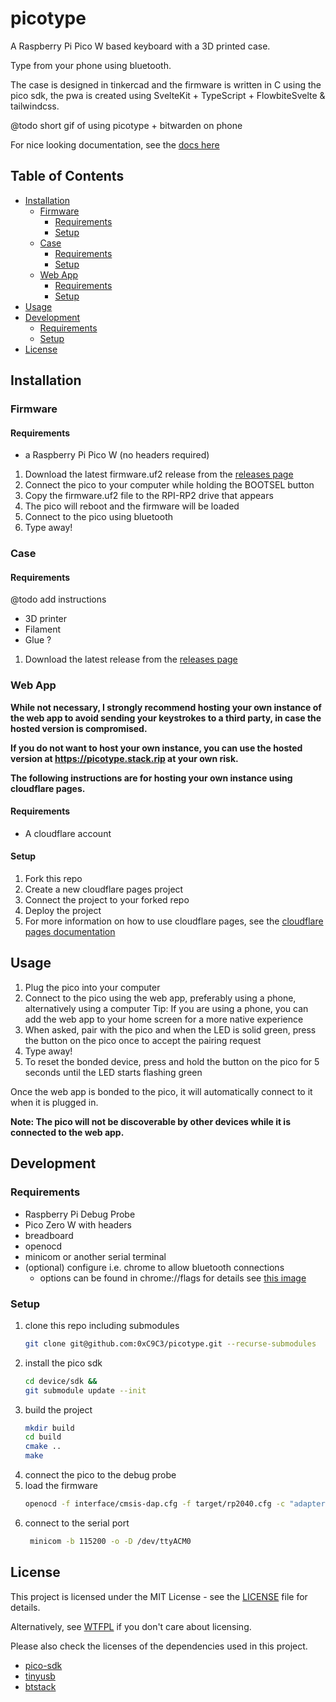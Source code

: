 # picotype

A Raspberry Pi Pico W based keyboard with a 3D printed case.

Type from your phone using bluetooth.

The case is designed in tinkercad and the firmware is written in C using the pico sdk, the pwa is created using
SvelteKit + TypeScript + FlowbiteSvelte & tailwindcss.

@todo short gif of using picotype + bitwarden on phone

For nice looking documentation, see the [docs here](https://picotype.stack.rip/docs.html)

## Table of Contents

- [Installation](#installation)
    - [Firmware](#firmware)
        - [Requirements](#requirements)
        - [Setup](#setup)
    - [Case](#case)
        - [Requirements](#requirements-1)
        - [Setup](#setup-1)
    - [Web App](#web-app)
        - [Requirements](#requirements-2)
        - [Setup](#setup-2)
- [Usage](#usage)
- [Development](#development)
    - [Requirements](#requirements-3)
    - [Setup](#setup-3)
- [License](#license)

## Installation

### Firmware

#### Requirements

- a Raspberry Pi Pico W (no headers required)

1. Download the latest firmware.uf2 release from the [releases page](https://github.com/0xC9C3/picotype/releases)
2. Connect the pico to your computer while holding the BOOTSEL button
3. Copy the firmware.uf2 file to the RPI-RP2 drive that appears
4. The pico will reboot and the firmware will be loaded
5. Connect to the pico using bluetooth
6. Type away!

### Case

#### Requirements

@todo add instructions

- 3D printer
- Filament
- Glue ?

1. Download the latest release from the [releases page](https://github.com/0xC9C3/picotype/releases)

### Web App

**While not necessary, I strongly recommend hosting your own instance of the web app
to avoid sending your keystrokes to a third party, in case the hosted version is compromised.**

**If you do not want to host your own instance, you can use the hosted version at https://picotype.stack.rip at your own
risk.**

**The following instructions are for hosting your own instance using cloudflare pages.**

#### Requirements

- A cloudflare account

#### Setup

1. Fork this repo
2. Create a new cloudflare pages project
3. Connect the project to your forked repo
4. Deploy the project
5. For more information on how to use cloudflare pages, see
   the [cloudflare pages documentation](https://developers.cloudflare.com/pages/get-started/guide/#connect-your-git-provider-to-pages)

## Usage

1. Plug the pico into your computer
2. Connect to the pico using the web app, preferably using a phone, alternatively using a computer
   Tip: If you are using a phone, you can add the web app to your home screen for a more native experience
3. When asked, pair with the pico and when the LED is solid green, press the button on the pico once to accept the
   pairing request
4. Type away!
5. To reset the bonded device, press and hold the button on the pico for 5 seconds until the LED starts flashing
   green

Once the web app is bonded to the pico, it will automatically connect to it when it is plugged in.

**Note: The pico will not be discoverable by other devices while it is connected to the web app.**

## Development

### Requirements

- Raspberry Pi Debug Probe
- Pico Zero W with headers
- breadboard
- openocd
- minicom or another serial terminal
- (optional) configure i.e. chrome to allow bluetooth connections
    - options can be found in chrome://flags for details see [this image](pwa/static/img/chrome_ble_settings.png)

### Setup

1. clone this repo including submodules
    ```bash
    git clone git@github.com:0xC9C3/picotype.git --recurse-submodules
    ```
2. install the pico sdk
    ```bash
    cd device/sdk &&
    git submodule update --init
    ```
3. build the project
    ```bash
    mkdir build
    cd build
    cmake ..
    make
    ```
4. connect the pico to the debug probe
5. load the firmware
    ```bash
    openocd -f interface/cmsis-dap.cfg -f target/rp2040.cfg -c "adapter speed 5000" -c "program cmake-build-debug/firmware.elf verify reset exit"
    ```
6. connect to the serial port
    ```bash
     minicom -b 115200 -o -D /dev/ttyACM0
    ```

## License

This project is licensed under the MIT License - see the [LICENSE](LICENSE) file for details.

Alternatively, see [WTFPL](http://www.wtfpl.net/) if you don't care about licensing.

Please also check the licenses of the dependencies used in this project.

- [pico-sdk](https://github.com/raspberrypi/pico-sdk)
- [tinyusb](https://github.com/hathach/tinyusb)
- [btstack](https://github.com/bluekitchen/btstack)

